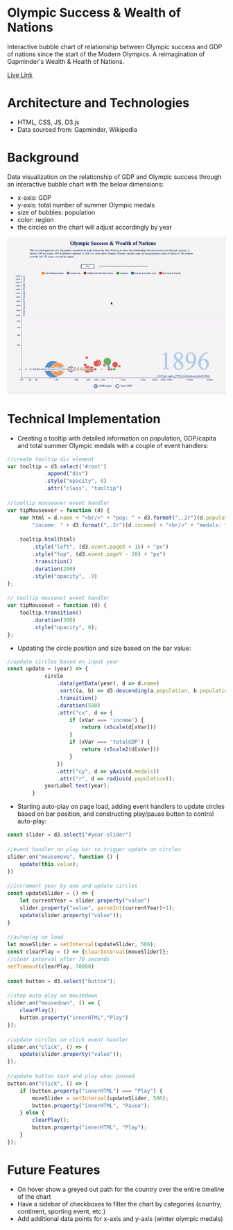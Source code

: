 # Olympic Success & Wealth of Nations

Interactive bubble chart of relationship between Olympic success and GDP of nations since the start of the Modern Olympics. A reimagination of Gapminder's Wealth & Health of Nations.

[Live Link](https://ed-xiao.github.io/olympics/ "Olympic Success")

# Architecture and Technologies
* HTML, CSS, JS, D3.js
* Data sourced from: Gapminder, Wikipedia

# Background
Data visualization on the relationship of GDP and Olympic success through an interactive bubble chart with the below dimensions:
* x-axis: GDP
* y-axis: total number of summer Olympic medals
* size of bubbles: population
* color: region
* the circles on the chart will adjust accordingly by year

![demo](demo.gif)

# Technical Implementation
* Creating a tooltip with detailed information on population, GDP/capita and total summer Olympic medals with a couple of event handlers:
```javascript
//create tooltip div element
var tooltip = d3.select('#root')
            .append("div")
            .style("opacity", 0)
            .attr("class", "tooltip")

//tooltip mouseover event handler
var tipMouseover = function (d) {
    var html = d.name + "<br/>" + "pop: " + d3.format(",.2r")(d.population) + "<br/>" +
        "income: " + d3.format(",.2r")(d.income) + "<br/>" + "medals: " + d3.format(",.2r")(d.medals)

    tooltip.html(html)
        .style("left", (d3.event.pageX + 15) + "px")
        .style("top", (d3.event.pageY - 28) + "px")
        .transition()
        .duration(200)
        .style("opacity", .9)
};

// tooltip mouseout event handler
var tipMouseout = function (d) {
    tooltip.transition()
        .duration(300)
        .style("opacity", 0);
};
```

* Updating the circle position and size based on the bar value:
```javascript
//update circles based on input year
const update = (year) => {
            circle
                .data(getData(year), d => d.name)
                .sort((a, b) => d3.descending(a.population, b.population))
                .transition()
                .duration(500)
                .attr("cx", d => {
                    if (xVar === 'income') {
                        return (xScale(d[xVar]))
                    }
                    if (xVar === 'totalGDP') {
                        return (xScale2(d[xVar]))
                    }
                })
                .attr("cy", d => yAxis(d.medals))
                .attr("r", d => radius(d.population));
            yearLabel.text(year);
        }
```

* Starting auto-play on page load, adding event handlers to update circles based on bar position, and constructing play/pause button to control auto-play:
```javascript
const slider = d3.select("#year-slider")

//event handler on play bar to trigger update on circles
slider.on("mousemove", function () {
    update(this.value);
})

//increment year by one and update circles
const updateSlider = () => {
    let currentYear = slider.property("value")
    slider.property("value", parseInt(currentYear)+1);
    update(slider.property("value"));
}

//autoplay on load
let moveSlider = setInterval(updateSlider, 500);
const clearPlay = () => {clearInterval(moveSlider)};
//clear interval after 70 seconds
setTimeout(clearPlay, 70000)

const button = d3.select("button");

//stop auto-play on mousedown
slider.on("mousedown", () => {
    clearPlay();
    button.property("innerHTML","Play")
});

//update circles on click event handler
slider.on("click", () => {
    update(slider.property("value"));
});

//update button text and play when paused
button.on("click", () => {
    if (button.property("innerHTML") === "Play") {
        moveSlider = setInterval(updateSlider, 500);
        button.property("innerHTML", "Pause");
    } else {
        clearPlay();
        button.property("innerHTML", "Play");
    }
});
```

# Future Features
* On hover show a greyed out path for the country over the entire timeline of the chart
* Have a sidebar of checkboxes to filter the chart by categories (country, continent, sporting event, etc.)
* Add additional data points for x-axis and y-axis (winter olympic medals)
